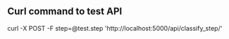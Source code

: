 Curl command to test API
------------------------
curl -X POST -F step=@test.step 'http://localhost:5000/api/classify_step/'